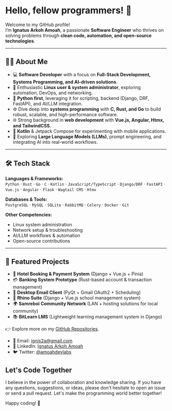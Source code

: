 # Hello, fellow programmers! 👋  

Welcome to my GitHub profile!  
I’m **Ignatus Arkoh Amoah**, a passionate **Software Engineer** who thrives on solving problems through **clean code, automation, and open-source technologies**.  

---

## 👨‍💻 About Me  

- 💻 **Software Developer** with a focus on **Full-Stack Development, Systems Programming, and AI-driven solutions**.  
- 🐧 Enthusiastic **Linux user & system administrator**, exploring automation, DevOps, and networking.  
- 🐍 **Python first**, leveraging it for scripting, backend (Django, DRF, FastAPI), and AI/LLM integration.  
- ⚙️ Dive deep into **systems programming** with **C, Rust, and Go** to build robust, scalable, and high-performance software.  
- 🌐 Strong background in **web development** with **Vue.js, Angular, Htmx, and TailwindCSS**.  
- 📱 **Kotlin** & Jetpack Compose for experimenting with mobile applications.  
- 🤖 Exploring **Large Language Models (LLMs)**, prompt engineering, and integrating AI into real-world workflows.  

---

## 🛠️ Tech Stack  

**Languages & Frameworks:**  
`Python` · `Rust` · `Go` · `C` · `Kotlin` · `JavaScript/TypeScript` · `Django/DRF` · `FastAPI` · `Vue.js` · `Angular` · `Flask` · `Wagtail CMS` · `Htmx`  

**Databases & Tools:**  
`PostgreSQL` · `MySQL` · `SQLite` · `RabbitMQ` · `Celery` · `Docker` · `Git`  

**Other Competencies:**  
- Linux system administration  
- Network setup & troubleshooting  
- AI/LLM workflows & automation  
- Open-source contributions  

---

## 📌 Featured Projects  

- 🏨 **Hotel Booking & Payment System** (Django + Vue.js + Pinia)  
- 💳 **Banking System Prototype** (Rust-based account & transaction management)  
- 📧 **Desktop Email Client** (PyQt + Gmail OAuth2 + Scheduling)  
- 🏫 **Rhino Suite** (Django + Vue.js school management system)  
- 🌍 **Samreboi Community Network** (LAN + hosting solutions for local community)  
- 📚 **BitLearn LMS** (Lightweight learning management system in Django)  

👉 Explore more on my [GitHub Repositories](https://github.com/AmoahDevLabs).  
- 📧 Email: [ignis2a@gmail.com](mailto:ignis2a@gmail.com)
- 💬 LinkedIn: [Ignatus Arkoh Amoah](https://www.linkedin.com/in/ignatus-arkoh-amoah-0313011a6/)
- 🐦 Twitter: [@amoahdevlabs](https://twitter.com/amoahdevlabs)

## Let's Code Together

I believe in the power of collaboration and knowledge sharing. If you have any questions, suggestions, or ideas, please don't hesitate to open an issue or send a pull request. Let's make the programming world better together!

Happy coding! 🚀
